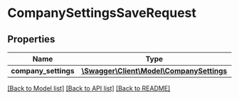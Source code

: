 # CompanySettingsSaveRequest

## Properties
Name | Type | Description | Notes
------------ | ------------- | ------------- | -------------
**company_settings** | [**\Swagger\Client\Model\CompanySettings**](CompanySettings.md) |  | 

[[Back to Model list]](../README.md#documentation-for-models) [[Back to API list]](../README.md#documentation-for-api-endpoints) [[Back to README]](../README.md)


